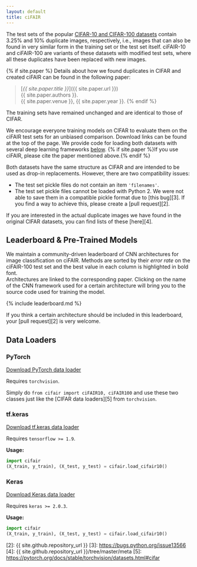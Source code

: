 ```yaml
---
layout: default
title: ciFAIR
---
```


The test sets of the popular [CIFAR-10 and CIFAR-100 datasets][1] contain 3.25% and 10% duplicate images, respectively, i.e., images that can also be found in very similar form in the training set or the test set itself.
ciFAIR-10 and ciFAIR-100 are variants of these datasets with modified test sets, where all these duplicates have been replaced with new images.

{% if site.paper %}
Details about how we found duplicates in CIFAR and created ciFAIR can be found in the following paper:

> [*{{ site.paper.title }}*]({{ site.paper.url }})  
> {{ site.paper.authors }}.  
> {{ site.paper.venue }}, {{ site.paper.year }}.
{% endif %}

The training sets have remained unchanged and are identical to those of CIFAR.

We encourage everyone training models on CIFAR to evaluate them on the ciFAIR test sets for an unbiased comparison.
Download links can be found at the top of the page.
We provide code for loading both datasets with several deep learning frameworks [below](#data-loaders).
{% if site.paper %}If you use ciFAIR, please cite the paper mentioned above.{% endif %}

Both datasets have the same structure as CIFAR and are intended to be used as drop-in replacements.
However, there are two compatibility issues:

- The test set pickle files do not contain an item `'filenames'`.
- The test set pickle files cannot be loaded with Python 2. We were not able to save them in a compatible pickle format due to [this bug][3]. If you find a way to achieve this, please create a [pull request][2].

If you are interested in the actual duplicate images we have found in the original CIFAR datasets, you can find lists of these [here][4].


Leaderboard & Pre-Trained Models
--------------------------------

We maintain a community-driven leaderboard of CNN architectures for image classification on ciFAIR.
Methods are sorted by their *error rate* on the ciFAIR-100 test set and the best value in each column is highlighted in bold font.  
Architectures are linked to the corresponding paper.
Clicking on the name of the CNN framework used for a certain architecture will bring you to the source code used for training the model.

{% include leaderboard.md %}

If you think a certain architecture should be included in this leaderboard, your [pull request][2] is very welcome.


Data Loaders
------------

### PyTorch

<a href="{{ site.github.repository_url }}/raw/master/loaders/pytorch/cifair.py" class="button download" download><span>Download PyTorch data loader</span></a>

Requires `torchvision`.

Simply do `from cifair import ciFAIR10, ciFAIR100` and use these two classes just like the [CIFAR data loaders][5] from `torchvision`.


### tf.keras

<a href="{{ site.github.repository_url }}/raw/master/loaders/tf-keras/cifair.py" class="button download" download><span>Download tf.keras data loader</span></a>

Requires `tensorflow >= 1.9`.

**Usage:**

```python
import cifair
(X_train, y_train), (X_test, y_test) = cifair.load_cifair10()
```


### Keras

<a href="{{ site.github.repository_url }}/raw/master/loaders/keras/cifair.py" class="button download" download><span>Download Keras data loader</span></a>

Requires `keras >= 2.0.3`.

**Usage:**

```python
import cifair
(X_train, y_train), (X_test, y_test) = cifair.load_cifair10()
```



[1]: https://www.cs.toronto.edu/~kriz/cifar.html
[2]: {{ site.github.repository_url }}
[3]: https://bugs.python.org/issue13566
[4]: {{ site.github.repository_url }}/tree/master/meta
[5]: https://pytorch.org/docs/stable/torchvision/datasets.html#cifar